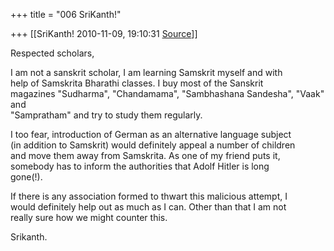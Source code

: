 +++
title = "006 SriKanth!"

+++
[[SriKanth!	2010-11-09, 19:10:31 [Source](https://groups.google.com/g/bvparishat/c/MPZwUsWodzo)]]



Respected scholars,  
  
I am not a sanskrit scholar, I am learning Samskrit myself and with  
help of Samskrita Bharathi classes. I buy most of the Sanskrit  
magazines "Sudharma", "Chandamama", "Sambhashana Sandesha", "Vaak" and  
"Sampratham" and try to study them regularly.  
  
I too fear, introduction of German as an alternative language subject  
(in addition to Samskrit) would definitely appeal a number of children  
and move them away from Samskrita. As one of my friend puts it,  
somebody has to inform the authorities that Adolf Hitler is long  
gone(!).  
  
If there is any association formed to thwart this malicious attempt, I  
would definitely help out as much as I can. Other than that I am not  
really sure how we might counter this.  
  
Srikanth.  
  
  

